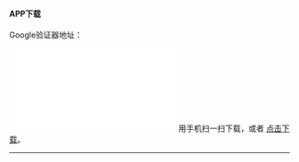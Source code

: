 #### APP下载

Google验证器地址：

![Google 验证器]({$website_urls}api/qrcode.php?data={$website_urls}etc/app/GoogleAuthenticator_v5.00.apk) 用手机扫一扫下载，或者 [点击下载]({$website_urls}etc/app/GoogleAuthenticator_v5.00.apk)。

---

